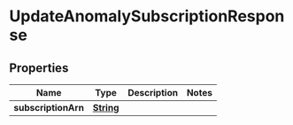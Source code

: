 

# UpdateAnomalySubscriptionResponse


## Properties

| Name | Type | Description | Notes |
|------------ | ------------- | ------------- | -------------|
|**subscriptionArn** | [**String**](String.md) |  |  |



